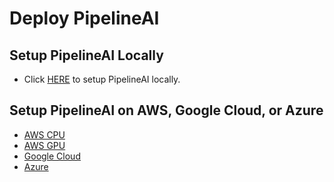 # Deploy PipelineAI

## Setup PipelineAI Locally
* Click [HERE](local.md) to setup PipelineAI locally.

## Setup PipelineAI on AWS, Google Cloud, or Azure
* [AWS CPU](aws-cpu.md)
* [AWS GPU](aws-gpu.md)
* [Google Cloud](google.md)
* [Azure](azure.md)
